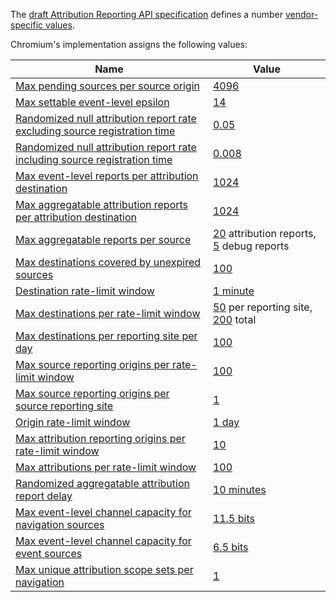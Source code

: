 The [draft Attribution Reporting API
specification](https://wicg.github.io/attribution-reporting-api) defines a
number [vendor-specific
values](https://wicg.github.io/attribution-reporting-api/#vendor-specific-values).

Chromium's implementation assigns the following values:

| Name | Value |
| ---- | ----- |
| [Max pending sources per source origin][] | [4096][max pending sources per source origin value] |
| [Max settable event-level epsilon][] | [14][max settable event-level epsilon value] |
| [Randomized null attribution report rate excluding source registration time][] | [0.05][randomized null attribution report rate excluding source registration time value] |
| [Randomized null attribution report rate including source registration time][] | [0.008][randomized null attribution report rate including source registration time value] |
| [Max event-level reports per attribution destination][] | [1024][max event-level reports per attribution destination value] |
| [Max aggregatable attribution reports per attribution destination][] | [1024][max aggregatable attribution reports per attribution destination value] |
| [Max aggregatable reports per source][] | [20][max aggregatable attribution reports per source value] attribution reports, [5][max aggregatable debug reports per source value] debug reports |
| [Max destinations covered by unexpired sources][] | [100][max destinations covered by unexpired sources value] |
| [Destination rate-limit window][] | [1 minute][destination rate-limit window value]
| [Max destinations per rate-limit window][] | [50][max destinations per rate-limit window per reporting site] per reporting site, [200][max destinations per rate-limit window total] total
| [Max destinations per reporting site per day][] | [100][max destinations per reporting site per day value] |
| [Max source reporting origins per rate-limit window][] | [100][max source reporting origins per rate-limit window value] |
| [Max source reporting origins per source reporting site][] | [1][max source reporting origins per source reporting site value]
| [Origin rate-limit window][] | [1 day][origin rate-limit window value]
| [Max attribution reporting origins per rate-limit window][] | [10][max attribution reporting origins per rate-limit window value] |
| [Max attributions per rate-limit window][] | [100][max attributions per rate-limit window value] |
| [Randomized aggregatable attribution report delay][] | [10 minutes][randomized aggregatable attribution report delay value] |
| [Max event-level channel capacity for navigation sources][] | [11.5 bits][max event-level channel capacity for navigations value] |
| [Max event-level channel capacity for event sources][] | [6.5 bits][max event-level channel capacity for events value] |
| [Max unique attribution scope sets per navigation][] | [1][max unique attribution scope sets per navigation value] |

[Max pending sources per source origin]: https://wicg.github.io/attribution-reporting-api/#max-pending-sources-per-source-origin
[max pending sources per source origin value]: https://source.chromium.org/chromium/chromium/src/+/main:content/browser/attribution_reporting/attribution_config.h;l=151;drc=3be0e68c5ed56aba7c321cbaea22558eee61fc50
[Max settable event-level epsilon]: https://wicg.github.io/attribution-reporting-api/#max-settable-event-level-epsilon
[max settable event-level epsilon value]: https://source.chromium.org/chromium/chromium/src/+/main:content/browser/attribution_reporting/attribution_config.h;l=57;drc=3733a639d724a4353463a872605119d11a1e4d37
[Randomized null attribution report rate excluding source registration time]: https://wicg.github.io/attribution-reporting-api/#randomized-null-attribution-report-rate-excluding-source-registration-time
[randomized null attribution report rate excluding source registration time value]: https://source.chromium.org/chromium/chromium/src/+/main:content/browser/attribution_reporting/attribution_config.h;l=109;drc=3733a639d724a4353463a872605119d11a1e4d37
[Randomized null attribution report rate including source registration time]: https://wicg.github.io/attribution-reporting-api/#randomized-null-attribution-report-rate-including-source-registration-time
[randomized null attribution report rate including source registration time value]: https://source.chromium.org/chromium/chromium/src/+/main:content/browser/attribution_reporting/attribution_config.h;l=108;drc=3733a639d724a4353463a872605119d11a1e4d37
[Max event-level reports per attribution destination]: https://wicg.github.io/attribution-reporting-api/#max-event-level-reports-per-attribution-destination
[max event-level reports per attribution destination value]: https://source.chromium.org/chromium/chromium/src/+/main:content/browser/attribution_reporting/attribution_config.h;l=61;drc=3733a639d724a4353463a872605119d11a1e4d37
[Max aggregatable attribution reports per attribution destination]: https://wicg.github.io/attribution-reporting-api/#max-aggregatable-attribution-reports-per-attribution-destination
[max aggregatable attribution reports per attribution destination value]: https://source.chromium.org/chromium/chromium/src/+/main:content/browser/attribution_reporting/attribution_config.h;l=90;drc=3733a639d724a4353463a872605119d11a1e4d37
[Max aggregatable reports per source]: https://wicg.github.io/attribution-reporting-api/#max-aggregatable-reports-per-source
[max aggregatable attribution reports per source value]: https://source.chromium.org/chromium/chromium/src/+/main:content/browser/attribution_reporting/attribution_config.h;l=111;drc=3733a639d724a4353463a872605119d11a1e4d37
[max aggregatable debug reports per source value]: https://source.chromium.org/chromium/chromium/src/+/main:content/browser/attribution_reporting/attribution_config.h;l=141;drc=6b1b7d2e42fd92bbccba2026d97ae9e9b9b6e777
[Max destinations covered by unexpired sources]: https://wicg.github.io/attribution-reporting-api/#max-destinations-covered-by-unexpired-sources
[max destinations covered by unexpired sources value]: https://source.chromium.org/chromium/chromium/src/+/main:content/browser/attribution_reporting/attribution_config.h;l=127;drc=3733a639d724a4353463a872605119d11a1e4d37
[Destination rate-limit window]: https://wicg.github.io/attribution-reporting-api/#destination-rate-limit-window
[Destination rate-limit window value]: https://source.chromium.org/chromium/chromium/src/+/refs/heads/main:content/browser/attribution_reporting/destination_throttler.h;l=30;drc=1890f3f74c8100eb1a3e945d34d6fd576d2a9061
[Max destinations per rate-limit window]: https://wicg.github.io/attribution-reporting-api/#max-destinations-per-rate-limit-window
[Max destinations per rate-limit window per reporting site]: https://source.chromium.org/chromium/chromium/src/+/refs/heads/main:content/browser/attribution_reporting/destination_throttler.h;l=29;drc=1890f3f74c8100eb1a3e945d34d6fd576d2a9061
[Max destinations per rate-limit window total]: https://source.chromium.org/chromium/chromium/src/+/refs/heads/main:content/browser/attribution_reporting/destination_throttler.h;l=28;drc=1890f3f74c8100eb1a3e945d34d6fd576d2a9061
[Max destinations per reporting site per day]: https://wicg.github.io/attribution-reporting-api/#max-destinations-per-reporting-site-per-day
[max destinations per reporting site per day value]: https://source.chromium.org/chromium/chromium/src/+/main:content/browser/attribution_reporting/attribution_config.h;l=123;drc=6b1b7d2e42fd92bbccba2026d97ae9e9b9b6e777
[Max source reporting origins per rate-limit window]: https://wicg.github.io/attribution-reporting-api/#max-source-reporting-origins-per-rate-limit-window
[max source reporting origins per rate-limit window value]: https://source.chromium.org/chromium/chromium/src/+/main:content/browser/attribution_reporting/attribution_config.h;l=28;drc=3733a639d724a4353463a872605119d11a1e4d37
[Max source reporting origins per source reporting site]: https://wicg.github.io/attribution-reporting-api/#max-source-reporting-origins-per-source-reporting-site
[max source reporting origins per source reporting site value]: https://source.chromium.org/chromium/chromium/src/+/main:content/browser/attribution_reporting/attribution_config.h;l=46;drc=48c727720b2bac7a0ab845f2f51b776d2042656e
[Origin rate-limit window]: https://wicg.github.io/attribution-reporting-api/#origin-rate-limit-window
[origin rate-limit window value]: https://source.chromium.org/chromium/chromium/src/+/main:content/browser/attribution_reporting/attribution_config.h;l=49;drc=48c727720b2bac7a0ab845f2f51b776d2042656e
[Max attribution reporting origins per rate-limit window]: https://wicg.github.io/attribution-reporting-api/#max-attribution-reporting-origins-per-rate-limit-window
[max attribution reporting origins per rate-limit window value]: https://source.chromium.org/chromium/chromium/src/+/main:content/browser/attribution_reporting/attribution_config.h;l=32;drc=3733a639d724a4353463a872605119d11a1e4d37
[Max attributions per rate-limit window]: https://wicg.github.io/attribution-reporting-api/#max-attributions-per-rate-limit-window
[max attributions per rate-limit window value]: https://source.chromium.org/chromium/chromium/src/+/main:content/browser/attribution_reporting/attribution_config.h;l=36;drc=3733a639d724a4353463a872605119d11a1e4d37
[Randomized aggregatable attribution report delay]: https://wicg.github.io/attribution-reporting-api/#randomized-aggregatable-attribution-report-delay
[randomized aggregatable attribution report delay value]: https://source.chromium.org/chromium/chromium/src/+/main:content/browser/attribution_reporting/attribution_config.h;l=106;drc=3733a639d724a4353463a872605119d11a1e4d37
[Max event-level channel capacity for navigation sources]: https://wicg.github.io/attribution-reporting-api/#max-event-level-channel-capacity-per-source
[max event-level channel capacity for navigations value]: https://source.chromium.org/chromium/chromium/src/+/main:content/browser/attribution_reporting/attribution_config.h;l=77;drc=f470a177bbf7e636c598fd8c9e9dee4f936e73ad
[Max event-level channel capacity for event sources]: https://wicg.github.io/attribution-reporting-api/#max-event-level-channel-capacity-per-source
[max event-level channel capacity for events value]: https://source.chromium.org/chromium/chromium/src/+/main:content/browser/attribution_reporting/attribution_config.h;l=114;drc=22c828d3e18706a79fde266109d0e9290a679c56
[Max unique attribution scope sets per navigation]: .
[max unique attribution scope sets per navigation value]: .
